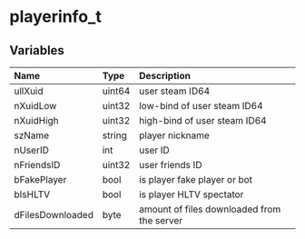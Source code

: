 # playerinfo\_t

## Variables

| Name | Type | Description |
| :--- | :--- | :--- |
| ullXuid | uint64 | user steam ID64 |
| nXuidLow | uint32 | low-bind of user steam ID64 |
| nXuidHigh | uint32 | high-bind of user steam ID64 |
| szName | string | player nickname |
| nUserID | int | user ID |
| nFriendsID | uint32 | user friends ID |
| bFakePlayer | bool | is player fake player or bot |
| bIsHLTV | bool | is player HLTV spectator |
| dFilesDownloaded | byte | amount of files downloaded from the server |

